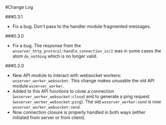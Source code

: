 #Change Log

###0.3.1
* Fix a bug. Don't pass to the handler module fragmented messages.

###0.3.0
* Fix a bug. The response from the ```wsserver_http_protocol:handle_connection_in/2``` was in some cases the atom ```do_nothing```  which is no longer valid.

###0.2.0

* New API module to interact with websocket workers: ```wsserver_worker_websocket```. This change makes unusable the old API module ```wsserver_worker```.
* Added to this API functions to close a connection (```wsserver_worker_websocket:close```) and to generate a ping request (```wsserver_worker_websocket:ping```). The old ```wsserver_worker:send``` is now ```wsserver_worker_websocket:send```.
* Now connection closure is properly handled in both ways (either initiated from server or from client).